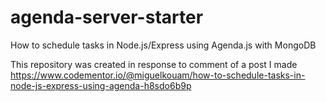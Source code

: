 # agenda-server-starter
How to schedule tasks in Node.js/Express using Agenda.js with MongoDB

This repository was created in response to comment of a post I made https://www.codementor.io/@miguelkouam/how-to-schedule-tasks-in-node-js-express-using-agenda-h8sdo6b9p
